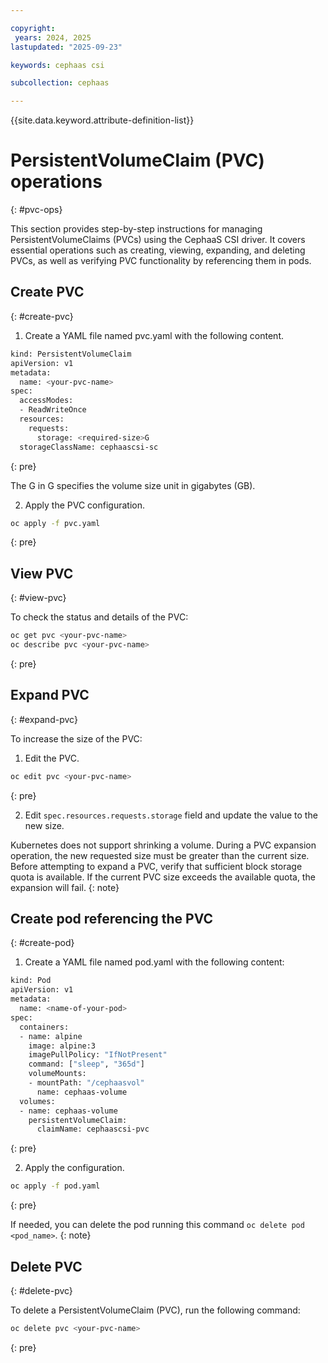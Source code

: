 ```yaml
---

copyright:
 years: 2024, 2025
lastupdated: "2025-09-23"

keywords: cephaas csi

subcollection: cephaas

---
```


{{site.data.keyword.attribute-definition-list}}

# PersistentVolumeClaim (PVC) operations
{: #pvc-ops}

This section provides step-by-step instructions for managing PersistentVolumeClaims (PVCs) using the CephaaS CSI driver. It covers essential operations such as creating, viewing, expanding, and deleting PVCs, as well as verifying PVC functionality by referencing them in pods.

## Create PVC
{: #create-pvc}

1. Create a YAML file named pvc.yaml with the following content. 

```sh
kind: PersistentVolumeClaim
apiVersion: v1
metadata:
  name: <your-pvc-name>
spec:
  accessModes:
  - ReadWriteOnce
  resources:
    requests:
      storage: <required-size>G
  storageClassName: cephaascsi-sc
```
{: pre}

The G in <required-size>G specifies the volume size unit in gigabytes (GB).

2. Apply the PVC configuration. 

```sh
oc apply -f pvc.yaml
```
{: pre}

## View PVC
{: #view-pvc}

To check the status and details of the PVC:

```sh
oc get pvc <your-pvc-name>
oc describe pvc <your-pvc-name>
```
{: pre}

## Expand PVC
{: #expand-pvc}

To increase the size of the PVC:

1. Edit the PVC. 

```sh
oc edit pvc <your-pvc-name>
```
{: pre}

2. Edit `spec.resources.requests.storage` field and update the value to the new size.

Kubernetes does not support shrinking a volume. During a PVC expansion operation, the new requested size must be greater than the current size. Before attempting to expand a PVC, verify that sufficient block storage quota is available. If the current PVC size exceeds the available quota, the expansion will fail.
{: note}

## Create pod referencing the PVC
{: #create-pod}

1. Create a YAML file named pod.yaml with the following content:

```sh
kind: Pod
apiVersion: v1
metadata:
  name: <name-of-your-pod>
spec:
  containers:
  - name: alpine
    image: alpine:3
    imagePullPolicy: "IfNotPresent"
    command: ["sleep", "365d"]
    volumeMounts:
    - mountPath: "/cephaasvol"
      name: cephaas-volume
  volumes:
  - name: cephaas-volume
    persistentVolumeClaim:
      claimName: cephaascsi-pvc
```
{: pre}

2. Apply the configuration. 

```sh
oc apply -f pod.yaml
```
{: pre}

If needed, you can delete the pod running this command `oc delete pod <pod_name>`.
{: note}

## Delete PVC
{: #delete-pvc}

To delete a PersistentVolumeClaim (PVC), run the following command:

```sh
oc delete pvc <your-pvc-name>
```
{: pre}
